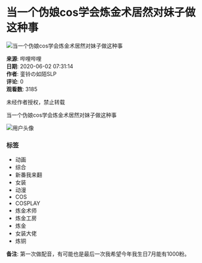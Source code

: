 # 当一个伪娘cos学会炼金术居然对妹子做这种事

![当一个伪娘cos学会炼金术居然对妹子做这种事](//i2.hdslb.com/bfs/archive/fae5b852f011e58b8d2de424a56c773af8e21215.jpg@518w_290h_1c_!web-video-share-cover.webp)

**来源**: 哔哩哔哩  
**日期**: 2020-06-02 07:31:14  
**作者**: 銮铃の如陌SLP  
**评论**: 0  
**观看数**: 3185  

未经作者授权，禁止转载

当一个伪娘cos学会炼金术居然对妹子做这种事

![用户头像](//i1.hdslb.com/bfs/face/3210088142a09487d0302f41f0a9cad977063a60.jpg@96w.webp)

### 标签
- 动画
- 综合
- 新番我来翻
- 女装
- 动漫
- COS
- COSPLAY
- 炼金术师
- 炼金工房
- 炼金
- 女装大佬
- 炼铜

**备注**: 第一次做配音，有可能也是最后一次我希望今年我生日7月能有1000粉。